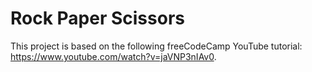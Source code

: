 # Rock Paper Scissors
This project is based on the following freeCodeCamp YouTube tutorial: https://www.youtube.com/watch?v=jaVNP3nIAv0.
